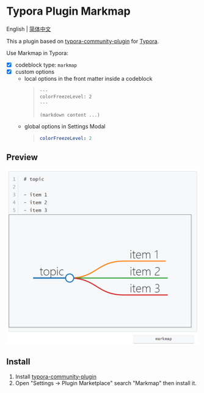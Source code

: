 # Typora Plugin Markmap

English | [简体中文](./README.zh-CN.md)

This a plugin based on [typora-community-plugin][core] for [Typora](https://typora.io).

Use Markmap in Typora:

- [x] codeblock type: `markmap`
- [x] custom options
  - local options in the front matter inside a codeblock
    > ```markmap
    > ---
    > colorFreezeLevel: 2
    > ---
    >
    > (markdown content ...)
    > ```
  - global options in Settings Modal
    > ```yaml
    > colorFreezeLevel: 2
    > ```



## Preview

![](./docs/assets/base.png)



## Install

1. Install [typora-community-plugin][core]
2. Open "Settings -> Plugin Marketplace" search "Markmap" then install it.



[core]: https://github.com/typora-community-plugin/typora-community-plugin
